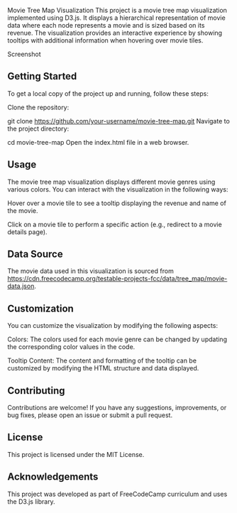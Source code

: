 Movie Tree Map Visualization
This project is a movie tree map visualization implemented using D3.js. It displays a hierarchical representation of movie data where each node represents a movie and is sized based on its revenue. The visualization provides an interactive experience by showing tooltips with additional information when hovering over movie tiles.

Screenshot

## Getting Started
To get a local copy of the project up and running, follow these steps:

Clone the repository:

git clone https://github.com/your-username/movie-tree-map.git
Navigate to the project directory:

cd movie-tree-map
Open the index.html file in a web browser.

## Usage
The movie tree map visualization displays different movie genres using various colors. You can interact with the visualization in the following ways:

Hover over a movie tile to see a tooltip displaying the revenue and name of the movie.

Click on a movie tile to perform a specific action (e.g., redirect to a movie details page).

## Data Source
The movie data used in this visualization is sourced from https://cdn.freecodecamp.org/testable-projects-fcc/data/tree_map/movie-data.json.

## Customization
You can customize the visualization by modifying the following aspects:

Colors: The colors used for each movie genre can be changed by updating the corresponding color values in the code.

Tooltip Content: The content and formatting of the tooltip can be customized by modifying the HTML structure and data displayed.

## Contributing
Contributions are welcome! If you have any suggestions, improvements, or bug fixes, please open an issue or submit a pull request.

## License
This project is licensed under the MIT License.

## Acknowledgements
This project was developed as part of FreeCodeCamp curriculum and uses the D3.js library.

